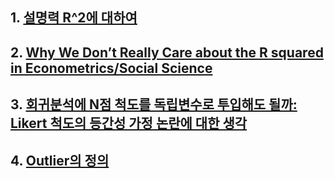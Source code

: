 ## 1. [설명력 R^2에 대하여](https://www.facebook.com/permalink.php?story_fbid=1361059020962658&id=303765500025354)
## 2. [Why We Don’t Really Care about the R squared in Econometrics/Social Science](https://medium.com/@vince.shields913/why-we-dont-really-care-about-the-r-squared-in-econometrics-social-science-593e2db0391f)
## 3. [회귀분석에 N점 척도를 독립변수로 투입해도 될까: Likert 척도의 등간성 가정 논란에 대한 생각](https://www.facebook.com/buckeyestatfisher/posts/856646485276734)
## 4. [Outlier의 정의](https://www.facebook.com/woongssangML/posts/333373684963268)
